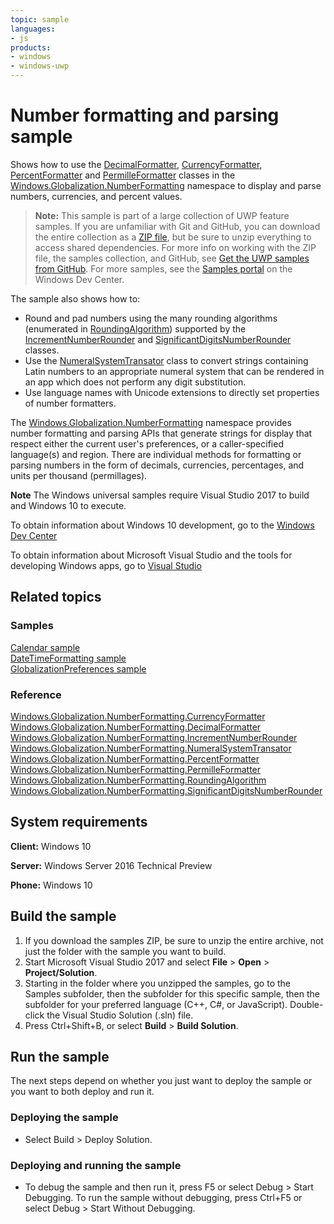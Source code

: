 ```yaml
---
topic: sample
languages:
- js
products:
- windows
- windows-uwp
---
```


# Number formatting and parsing sample

Shows how to use the [DecimalFormatter](http://msdn.microsoft.com/library/windows/apps/br226068), 
[CurrencyFormatter](http://msdn.microsoft.com/library/windows/apps/br206883), [PercentFormatter](http://msdn.microsoft.com/library/windows/apps/br226101) and 
[PermilleFormatter](http://msdn.microsoft.com/library/windows/apps/br226119) classes in the 
[Windows.Globalization.NumberFormatting](http://msdn.microsoft.com/library/windows/apps/br226136) namespace to display and parse numbers, currencies, and percent values.

> **Note:** This sample is part of a large collection of UWP feature samples. 
> If you are unfamiliar with Git and GitHub, you can download the entire collection as a 
> [ZIP file](https://github.com/Microsoft/Windows-universal-samples/archive/master.zip), but be 
> sure to unzip everything to access shared dependencies. For more info on working with the ZIP file, 
> the samples collection, and GitHub, see [Get the UWP samples from GitHub](https://aka.ms/ovu2uq). 
> For more samples, see the [Samples portal](https://aka.ms/winsamples) on the Windows Dev Center. 

The sample also shows how to:

-   Round and pad numbers using the many rounding algorithms (enumerated in [RoundingAlgorithm](http://msdn.microsoft.com/library/windows/apps/dn278791)) supported by the 
[IncrementNumberRounder](http://msdn.microsoft.com/library/windows/apps/dn278487) and [SignificantDigitsNumberRounder](http://msdn.microsoft.com/library/windows/apps/dn278794) 
classes.
-   Use the [NumeralSystemTransator](http://msdn.microsoft.com/library/windows/apps/dn278744) class to convert strings containing Latin numbers to an 
appropriate numeral system that can be rendered in an app which does not perform any digit substitution.
-   Use language names with Unicode extensions to directly set properties of number formatters.

The [Windows.Globalization.NumberFormatting](http://msdn.microsoft.com/library/windows/apps/br226136) namespace provides number formatting and parsing APIs 
that generate strings for display that respect either the current user's preferences, or a caller-specified language(s) and region. There are individual methods 
for formatting or parsing numbers in the form of decimals, currencies, percentages, and units per thousand (permillages).

**Note** The Windows universal samples require Visual Studio 2017 to build and Windows 10 to execute.
 
To obtain information about Windows 10 development, go to the [Windows Dev Center](http://go.microsoft.com/fwlink/?LinkID=532421)

To obtain information about Microsoft Visual Studio and the tools for developing Windows apps, go to [Visual Studio](http://go.microsoft.com/fwlink/?LinkID=532422)

## Related topics

### Samples

[Calendar sample](../Calendar)  
[DateTimeFormatting sample](../DatetimeFormatting)  
[GlobalizationPreferences sample](../GlobalizationPreferences)  

### Reference

[Windows.Globalization.NumberFormatting.CurrencyFormatter](http://msdn.microsoft.com/library/windows/apps/br206883)  
[Windows.Globalization.NumberFormatting.DecimalFormatter](http://msdn.microsoft.com/library/windows/apps/br226068)  
[Windows.Globalization.NumberFormatting.IncrementNumberRounder](http://msdn.microsoft.com/library/windows/apps/dn278487)  
[Windows.Globalization.NumberFormatting.NumeralSystemTransator](http://msdn.microsoft.com/library/windows/apps/dn278744)  
[Windows.Globalization.NumberFormatting.PercentFormatter](http://msdn.microsoft.com/library/windows/apps/br226101)  
[Windows.Globalization.NumberFormatting.PermilleFormatter](http://msdn.microsoft.com/library/windows/apps/br226119)  
[Windows.Globalization.NumberFormatting.RoundingAlgorithm](http://msdn.microsoft.com/library/windows/apps/dn278791)  
[Windows.Globalization.NumberFormatting.SignificantDigitsNumberRounder](http://msdn.microsoft.com/library/windows/apps/dn278794)  

## System requirements

**Client:** Windows 10

**Server:** Windows Server 2016 Technical Preview

**Phone:** Windows 10

## Build the sample

1. If you download the samples ZIP, be sure to unzip the entire archive, not just the folder with the sample you want to build. 
2. Start Microsoft Visual Studio 2017 and select **File** \> **Open** \> **Project/Solution**.
3. Starting in the folder where you unzipped the samples, go to the Samples subfolder, then the subfolder for this specific sample, then the subfolder for your preferred language (C++, C#, or JavaScript). Double-click the Visual Studio Solution (.sln) file.
4. Press Ctrl+Shift+B, or select **Build** \> **Build Solution**.

## Run the sample

The next steps depend on whether you just want to deploy the sample or you want to both deploy and run it.

### Deploying the sample

- Select Build > Deploy Solution. 

### Deploying and running the sample

- To debug the sample and then run it, press F5 or select Debug >  Start Debugging. To run the sample without debugging, press Ctrl+F5 or select Debug > Start Without Debugging. 
